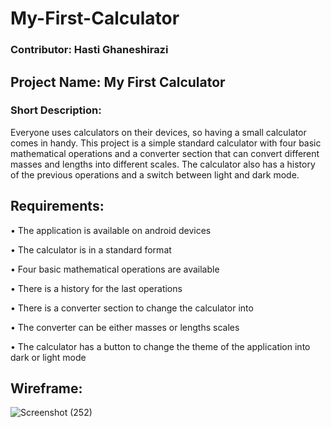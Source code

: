 # My-First-Calculator

### Contributor: Hasti Ghaneshirazi

## Project Name: My First Calculator

### Short Description:
Everyone uses calculators on their devices, so having a small calculator comes in handy. This project is a simple standard calculator with four basic mathematical operations and a converter section that can convert different masses and lengths into different scales. The calculator also has a history of the previous operations and a switch between light and dark mode.

## Requirements:

•	The application is available on android devices

•	The calculator is in a standard format

•	Four basic mathematical operations are available

•	There is a history for the last operations

•	There is a converter section to change the calculator into

•	The converter can be either masses or lengths scales

•	The calculator has a button to change the theme of the application into dark or light mode
## Wireframe:
![Screenshot (252)](https://user-images.githubusercontent.com/92185732/178657666-1095fe53-a276-4415-a097-5f5d66fd3207.png)
